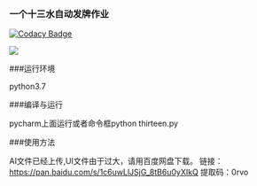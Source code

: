 ### 一个十三水自动发牌作业

[![Codacy Badge](https://api.codacy.com/project/badge/Grade/52fa073ef3c14c65a99be3c449e7e350)](https://www.codacy.com/manual/blatttree/shisanshui?utm_source=github.com&amp;utm_medium=referral&amp;utm_content=blatttree/shisanshui&amp;utm_campaign=Badge_Grade)

![](https://img.shields.io/badge/language-python-blue.svg)

###运行环境

python3.7

###编译与运行

pycharm上面运行或者命令框python thirteen.py

###使用方法

AI文件已经上传,UI文件由于过大，请用百度网盘下载。
链接：https://pan.baidu.com/s/1c6uwLlJSjG_8tB6u0yXIkQ 
提取码：0rvo
